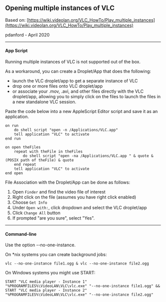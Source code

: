 Opening multiple instances of VLC
---------------------------------

Based on: 
[https://wiki.videolan.org/VLC_HowTo/Play_multiple_instances](https://wiki.videolan.org/VLC_HowTo/Play_multiple_instances)

pdanford - April 2020

---
#### App Script

Running multiple instances of VLC is not supported out of the box.

As a workaround, you can create a Droplet/App that does the following:
- launch the VLC droplet/app to get a separate instance of VLC
- drop one or more files onto VLC droplet/app
- or associate your .mov, .avi, and other files directly with the VLC droplet/app, allowing you to simply click on the files to launch the files in a new standalone VLC session.

Paste the code below into a new AppleScript Editor script and save it as an application.

    on run
        do shell script "open -n /Applications/VLC.app"
        tell application "VLC" to activate
    end run

    on open theFiles
        repeat with theFile in theFiles
            do shell script "open -na /Applications/VLC.app " & quote & (POSIX path of theFile) & quote
        end repeat
        tell application "VLC" to activate
    end open

File Association with the Droplet/App can be done as follows:

1. Open `Finder` and find the video file of interest
2. Right click on the file (assumes you have right click enabled)
3. Choose `Get Info`
4. Under `Open with:`, click dropdown and select the VLC droplet/app
5. Click `Change All` button
6. If prompted "are you sure", select "Yes".

---
#### Command-line

Use the option --no-one-instance.

On \*nix systems you can create background jobs:

    vlc --no-one-instance file1.ogg & vlc --no-one-instance file2.ogg

On Windows systems you might use START:

    START "VLC media player - Instance 1" "%PROGRAMFILES%\VideoLAN\VLC\vlc.exe" "--no-one-instance file1.ogg" && START "VLC media player - Instance 2" "%PROGRAMFILES%\VideoLAN\VLC\vlc.exe" "--no-one-instance file2.ogg"
